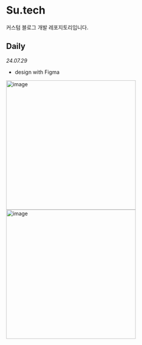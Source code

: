# Su.tech
커스텀 블로그 개발 레포지토리입니다.  


## Daily
*24.07.29*

- design with Figma
<img height="350" alt="image" src="https://github.com/user-attachments/assets/46ebf738-b1f5-4ccb-9bfc-cae8c207c7b6">
<img height="350" alt="image" src="https://github.com/user-attachments/assets/cda333fa-f8ff-4333-b45d-a612334271c1">
